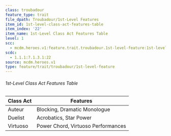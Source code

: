 ```yaml
---
class: troubadour
feature_type: trait
file_dpath: Troubadour/1st-Level Features
item_id: 1st-level-class-act-features-table
item_index: '22'
item_name: 1st-Level Class Act Features Table
level: 1
scc:
  - mcdm.heroes.v1:feature.trait.troubadour.1st-level-feature:1st-level-class-act-features-table
scdc:
  - 1.1.1:7.1.3.1:22
source: mcdm.heroes.v1
type: feature/trait/troubadour/1st-level-feature
---
```


###### 1st-Level Class Act Features Table

| Class Act | Features                           |
| --------- | ---------------------------------- |
| Auteur    | Blocking, Dramatic Monologue       |
| Duelist   | Acrobatics, Star Power             |
| Virtuoso  | Power Chord, Virtuoso Performances |
